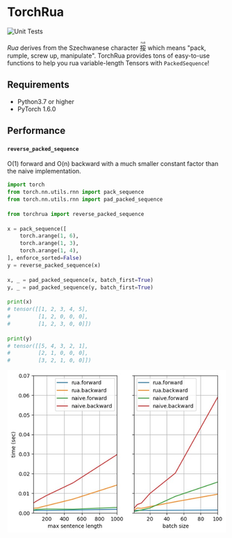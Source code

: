 # TorchRua

![Unit Tests](https://github.com/speedcell4/TorchRua/workflows/Unit%20Tests/badge.svg)

*Rua* derives from the Szechwanese character <ruby>挼<rt>ruá</rt></ruby> which means "pack, rumple, screw up, manipulate". TorchRua provides tons of easy-to-use functions to help you rua variable-length Tensors with `PackedSequence`!

## Requirements

- Python3.7 or higher
- PyTorch 1.6.0

## Performance

#### `reverse_packed_sequence`

O(1) forward and O(n) backward with a much smaller constant factor than the naive implementation.

```python
import torch
from torch.nn.utils.rnn import pack_sequence
from torch.nn.utils.rnn import pad_packed_sequence

from torchrua import reverse_packed_sequence

x = pack_sequence([
    torch.arange(1, 6),
    torch.arange(1, 3),
    torch.arange(1, 4),
], enforce_sorted=False)
y = reverse_packed_sequence(x)

x, _ = pad_packed_sequence(x, batch_first=True)
y, _ = pad_packed_sequence(y, batch_first=True)

print(x)
# tensor([[1, 2, 3, 4, 5],
#         [1, 2, 0, 0, 0],
#         [1, 2, 3, 0, 0]])

print(y)
# tensor([[5, 4, 3, 2, 1],
#         [2, 1, 0, 0, 0],
#         [3, 2, 1, 0, 0]])
```

<p align="center">
  <img src="docs/assets/reverse_pack.jpg">
</p>